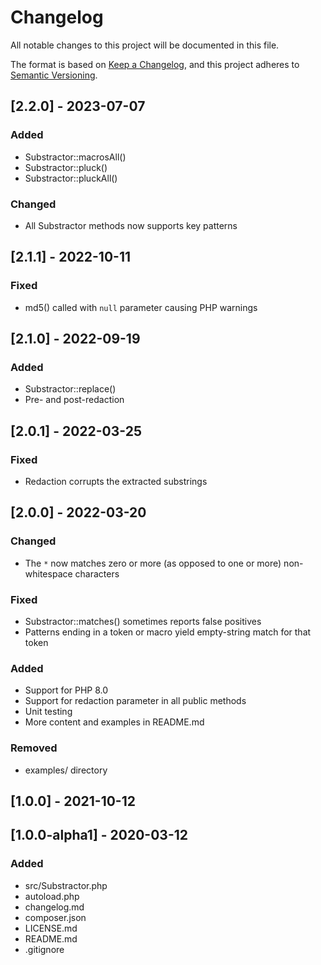 # Changelog
All notable changes to this project will be documented in this file.

The format is based on [Keep a Changelog](https://keepachangelog.com/en/1.0.0/),
and this project adheres to [Semantic Versioning](https://semver.org/spec/v2.0.0.html).

## [2.2.0] - 2023-07-07

### Added
- Substractor::macrosAll()
- Substractor::pluck()
- Substractor::pluckAll()

### Changed
- All Substractor methods now supports key patterns

## [2.1.1] - 2022-10-11

### Fixed
- md5() called with `null` parameter causing PHP warnings

## [2.1.0] - 2022-09-19

### Added
- Substractor::replace()
- Pre- and post-redaction

## [2.0.1] - 2022-03-25

### Fixed
- Redaction corrupts the extracted substrings

## [2.0.0] - 2022-03-20

### Changed
- The `*` now matches zero or more (as opposed to one or more) non-whitespace characters

### Fixed
- Substractor::matches() sometimes reports false positives
- Patterns ending in a token or macro yield empty-string match for that token 

### Added
- Support for PHP 8.0
- Support for redaction parameter in all public methods
- Unit testing
- More content and examples in README.md

### Removed
- examples/ directory

## [1.0.0] - 2021-10-12

## [1.0.0-alpha1] - 2020-03-12

### Added
- src/Substractor.php
- autoload.php
- changelog.md
- composer.json
- LICENSE.md
- README.md
- .gitignore
